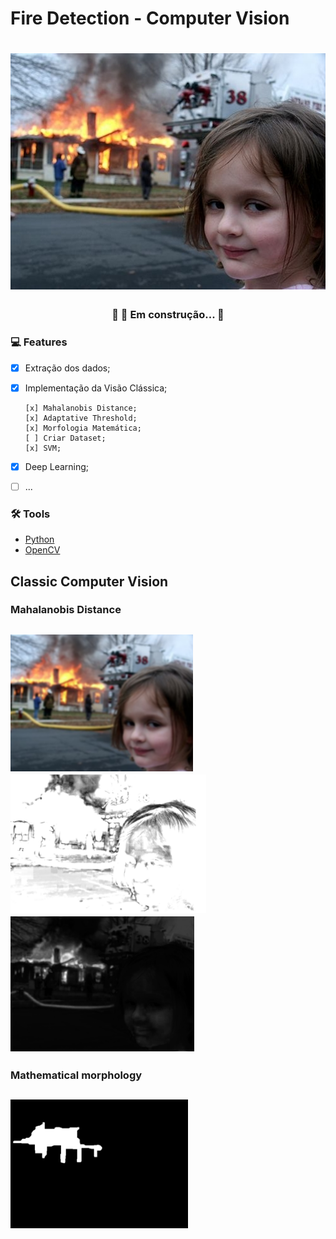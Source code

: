 # Fire Detection - Computer Vision

<h1 align="center">
  <img alt="Girl Fire Meme" title="#Grad CAM" src="src/assets/girl.jpg" />
</h1>

<h3 align="center"> 
	🚧  🚀 Em construção...  🚧
</h3>

### :computer: Features

- [x] Extração dos dados;
- [x] Implementação da Visão Clássica;

      [x] Mahalanobis Distance;
      [x] Adaptative Threshold;
      [x] Morfologia Matemática;
      [ ] Criar Dataset;
      [x] SVM;
- [x] Deep Learning;
- [ ] ...

### 🛠 Tools

- [Python](https://www.python.org/)
- [OpenCV](https://opencv.org/)

## Classic Computer Vision
### Mahalanobis Distance
<h2 align="left">
	<img alt="Blur" title="#Grad CAM" src="src/assets/girl_blur.png" />
	<img alt="Mahalanobis" title="#Grad CAM" src="src/assets/girl_mahalanobis.png" />
	<img alt="Maha X Img" title="#Grad CAM" src="src/assets/girl_mahaxorig.png" />
</h2>

### Mathematical morphology
<h2 align="left">
	<img alt="Close title="#Grad CAM" src="src/assets/girl_close.png" />
</h2>
